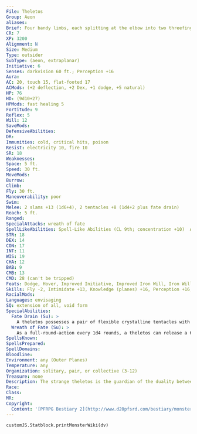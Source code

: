 ```yaml
---
File: Theletos
Group: Aeon
aliases: 
Brief: Four bandy limbs, each splitting at the elbow into two threefingered forearms, emerge from this creature's crystalline body.
CR: 7
XP: 3200
Alignment: N
Size: Medium
Type: outsider
SubType: (aeon, extraplanar)
Initiative: 6
Senses: darkvision 60 ft.; Perception +16
Aura: 
AC: 20, touch 15, flat-footed 17
ACMods: (+2 deflection, +2 Dex, +1 dodge, +5 natural)
HP: 76
HD: (9d10+27)
HPMods: fast healing 5
Fortitude: 9
Reflex: 5
Will: 12
SaveMods: 
DefensiveAbilities: 
DR: 
Immunities: cold, critical hits, poison
Resist: electricity 10, fire 10
SR: 18
Weaknesses: 
Space: 5 ft.
Speed: 30 ft.
MoveMods: 
Burrow: 
Climb: 
Fly: 30 ft.
Maneuverability: poor
Swim: 
Melee: 2 slams +13 (1d6+4), 2 tentacles +8 (1d4+2 plus fate drain)
Reach: 5 ft.
Ranged: 
SpecialAttacks: wreath of fate
SpellLikeAbilities: Spell-Like Abilities (CL 9th; concentration +10)  At will-augury, command (DC 12), doom (DC 12), sanctuary (DC 12)  3/day- bestow curse (DC 14), enthrall (DC 13), touch of idiocy (DC 13), dispel magic, remove curse, suggestion (DC 14)  1/day-charm monster (DC 15), lesser geas (DC 15)
STR: 18
DEX: 14
CON: 17
INT: 11
WIS: 19
CHA: 12
BAB: 9
CMB: 13
CMD: 28 (can't be tripped)
Feats: Dodge, Hover, Improved Initiative, Improved Iron Will, Iron Will
Skills: Fly -2, Intimidate +13, Knowledge (planes) +16, Perception +16, Sense Motive +16, Spellcraft +12, Stealth +14
RacialMods: 
Languages: envisaging
SQ: extension of all, void form
SpecialAbilities:
  Fate Drain (Su): >
    A theletos possesses a pair of flexible crystalline tentacles with which it can drain a creature's sense of fate and destiny. Whenever it strikes a foe with these tentacles, the creature struck must make a DC 17 Will save or take 1d4 points of Charisma damage.  Until a creature's Charisma damage from this ability is healed, the victim takes a -2 penalty on all saving throws (regardless of the actual total amount of Charisma damage it takes). The save DC is Constitution-based.
  Wreath of Fate (Su): >
    As a full-round-action every 1d4 rounds, a theletos can release a 60-foot cone of energy from its chest. Any intelligent creature struck by this cone must make a DC 15 Will save or become nearly overwhelmed with the knowledge of various fates that destiny has in store for him-there is no way to make sense of these myriad dooms and boons, and as a result, the victim is staggered. As long as this condition persists, the victim may choose to make two rolls when attempting an attack roll, a saving throw, or a skill check-he must accept the worse of the two rolls, but in so doing the wreath of fate passes from his soul and he is no longer staggered by this ability. Wreath of fate is a curse effect, and as such can be affected by remove curse or break enchantment-the effective caster level of this curse is equal to the theletos's HD (CL 9th in most cases). The save DC is Charisma-based.
SpellsKnown: 
SpellsPrepared: 
SpellDomains: 
Bloodline: 
Environment: any (Outer Planes)
Temperature: any
Organization: solitary, pair, or collective (3-12)
Treasure: none
Description: The strange theletos is the guardian of the duality between freedom and fate. Slavery is no more of an issue to a theletos than is true freedom, but without one, the other cannot exist. In areas where slavery is rife, a theletos might aid in freeing some slaves, while in regions where slavery has been abolished, this strange being works to subjugate many creatures with its own mind-controlling spell-like abilities-often encouraging them to further undertake acts of slavery themselves. The theletos is also a guardian of fate and prophecy, and while for some creatures it might allow glimpses of futures, others who peer into the future almost seem to cause the aeon physical pain. The theletos cannot explain why one seer might be allowed to divine futures while another should not-it knows only that some prophets should be denied this pursuit.  A theletos is 5 feet tall and weighs 100 pounds.
Race: 
Class: 
MR: 
Copyright:
  Content: '[PFRPG Bestiary 2](http://www.d20pfsrd.com/bestiary/monster-listings/outsiders/aeon/aeon-theletos)'
---
```

```dataviewjs
customJS.Statblock.printMonsterWiki(dv)
```
